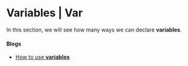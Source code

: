 # Variables | Var 

In this section, we will see how many ways we can declare __variables__.  

#### Blogs

- [How to use __variables__](https://www.digitalocean.com/community/tutorials/how-to-use-variables-and-constants-in-go)
